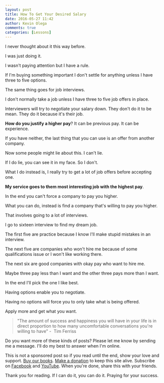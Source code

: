 ```yaml
---
layout: post
title: How To Get Your Desired Salary
date: 2016-05-27 11:42
author: Kevin Olega
comments: true
categories: [Lessons]
---
```

I never thought about it this way before. 

I was just doing it. 

I wasn't paying attention but I have a rule. 

If I'm buying something important I don't settle for anything unless I have three to five options. 

The same thing goes for job interviews. 

I don't normally take a job unless I have three to five job offers in place. 

Interviewers will try to negotiate your salary down. They don't do it to be mean. They do it because it's their job. 

**How do you justify a higher pay**? It can be previous pay. It can be experience. 

If you have neither, the last thing that you can use is an offer from another company. 

Now some people might lie about this. I can't lie. 

If I do lie, you can see it in my face. So I don't. 

What I do instead is, I really try to get a lot of job offers before accepting one. 

**My service goes to them most interesting job with the highest pay**. 

In the end you can't force a company to pay you higher. 

What you can do, instead is find a company that's willing to pay you higher. 

That involves going to a lot of interviews. 

I go to sixteen interview to find my dream job. 

The first five are practice because I know I'll make stupid mistakes in an interview. 

The next five are companies who won't hire me because of some qualifications issue or I won't like working there. 

The next six are good companies with okay pay who want to hire me. 

Maybe three pay less than I want and the other three pays more than I want. 

In the end I'll pick the one I like best.

Having options enable you to negotiate. 

Having no options will force you to only take what is being offered. 

Apply more and get what you want.

> "The amount of success and happiness you will have in your life is in direct proportion to how many uncomfortable conversations you're willing to have" -  Tim Ferriss

Do you want more of these kinds of posts? Please let me know by sending me a message. I'll do my best to answer when I'm online.

This is not a sponsored post so if you read until the end, show your love and support. [Buy our books](http://callcentertrainingtips.com/promos/).  [Make a donation](http://callcentertrainingtips.com/support/) to keep this site alive. Subscribe on [Facebook](https://www.facebook.com/callcentertrainingtips/) and [YouTube](https://www.youtube.com/channel/UCSRyiovg_InMdQAe7Fn0LtA). When you're done, share this with your friends. 

Thank you for reading. If I can do it, you can do it. Praying for your success.
